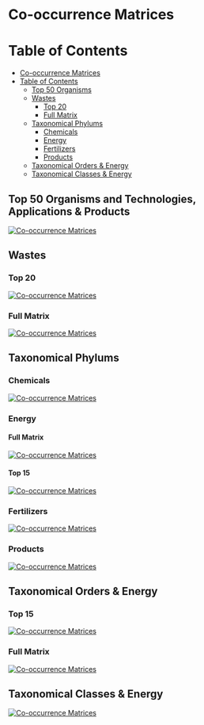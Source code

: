 # Co-occurrence Matrices

Table of Contents
=================
  * [Co-occurrence Matrices](#co-occurrence-matrices)
  * [Table of Contents](#table-of-contents)
    * [Top 50 Organisms](#top-50-organisms)
    * [Wastes](#wastes)
      * [Top 20](#top-20)
      * [Full Matrix](#full-matrix)
    * [Taxonomical Phylums](#taxonomical-phylums)
      * [Chemicals](#chemicals)
      * [Energy](#energy)
      * [Fertilizers](#fertilizers)
      * [Products](#products)
    * [Taxonomical Orders &amp; Energy](#taxonomical-orders--energy)
    * [Taxonomical Classes &amp; Energy](#taxonomical-classes--energy)

## Top 50 Organisms and Technologies, Applications & Products
[![Co-occurrence Matrices](https://github.com/isdata-org/mapping-the-bioeconomy/raw/master/CoOccurrenceMatrices/images/Top50Species.png)](./images/Top50Species.png)

## Wastes
### Top 20
[![Co-occurrence Matrices](https://github.com/isdata-org/mapping-the-bioeconomy/raw/master/CoOccurrenceMatrices/images/Top20Wastes.png)](./images/Top20Wastes.png)
### Full Matrix
[![Co-occurrence Matrices](https://github.com/isdata-org/mapping-the-bioeconomy/raw/master/CoOccurrenceMatrices/images/FullWasteMatrix.png)](./images/FullWasteMatrix.png)

## Taxonomical Phylums
### Chemicals
[![Co-occurrence Matrices](https://github.com/isdata-org/mapping-the-bioeconomy/raw/master/CoOccurrenceMatrices/images/Top50ChemicalsPhylum.png)](./images/Top50ChemicalsPhylum.png)
 	
### Energy
#### Full Matrix
[![Co-occurrence Matrices](https://github.com/isdata-org/mapping-the-bioeconomy/raw/master/CoOccurrenceMatrices/images/EnergyPhylum.png)](./images/EnergyPhylum.png)
#### Top 15
[![Co-occurrence Matrices](https://github.com/isdata-org/mapping-the-bioeconomy/raw/master/CoOccurrenceMatrices/images/Top15EnergyPhylum.png)](./images/Top15EnergyPhylum.png)

###  Fertilizers
[![Co-occurrence Matrices](https://github.com/isdata-org/mapping-the-bioeconomy/raw/master/CoOccurrenceMatrices/images/FertilizersTopPhylum.png)](./images/FertilizersTopPhylum.png)

### Products
[![Co-occurrence Matrices](https://github.com/isdata-org/mapping-the-bioeconomy/raw/master/CoOccurrenceMatrices/images/ProductsTopPhylum.png)](./images/ProductsTopPhylum.png)

## Taxonomical Orders & Energy
### Top 15
[![Co-occurrence Matrices](https://github.com/isdata-org/mapping-the-bioeconomy/raw/master/CoOccurrenceMatrices/images/Top15EnergyOrder.png)](./images/Top15EnergyOrder.png)
### Full Matrix
[![Co-occurrence Matrices](https://github.com/isdata-org/mapping-the-bioeconomy/raw/master/CoOccurrenceMatrices/images/EnergyPerOrder.png)](./images/EnergyPerOrder.png)

## Taxonomical Classes & Energy
[![Co-occurrence Matrices](https://github.com/isdata-org/mapping-the-bioeconomy/raw/master/CoOccurrenceMatrices/images/EnergyPerClass.png)](./images/EnergyPerClass.png)
